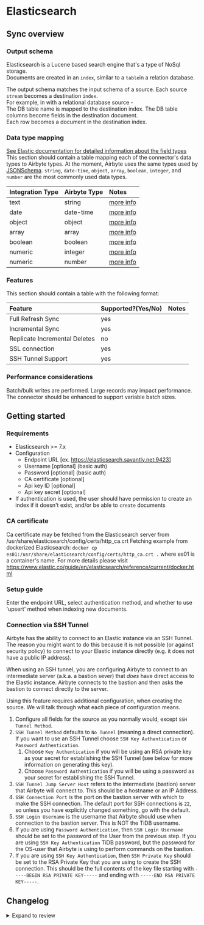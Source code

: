 # Elasticsearch

## Sync overview

### Output schema

Elasticsearch is a Lucene based search engine that's a type of NoSql storage.  
Documents are created in an `index`, similar to a `table`in a relation database.

The output schema matches the input schema of a source.
Each source `stream` becomes a destination `index`.  
For example, in with a relational database source -  
The DB table name is mapped to the destination index.
The DB table columns become fields in the destination document.  
Each row becomes a document in the destination index.

### Data type mapping

[See Elastic documentation for detailed information about the field types](https://www.elastic.co/guide/en/elasticsearch/reference/current/mapping-types.html)
This section should contain a table mapping each of the connector's data types to Airbyte types. At the moment, Airbyte uses the same types used by [JSONSchema](https://json-schema.org/understanding-json-schema/reference/index.html). `string`, `date-time`, `object`, `array`, `boolean`, `integer`, and `number` are the most commonly used data types.

| Integration Type | Airbyte Type | Notes                                                                                     |
| :--------------- | :----------- | :---------------------------------------------------------------------------------------- |
| text             | string       | [more info](https://www.elastic.co/guide/en/elasticsearch/reference/current/text.html)    |
| date             | date-time    | [more info](https://www.elastic.co/guide/en/elasticsearch/reference/current/date.html)    |
| object           | object       | [more info](https://www.elastic.co/guide/en/elasticsearch/reference/current/object.html)  |
| array            | array        | [more info](https://www.elastic.co/guide/en/elasticsearch/reference/current/array.html)   |
| boolean          | boolean      | [more info](https://www.elastic.co/guide/en/elasticsearch/reference/current/boolean.html) |
| numeric          | integer      | [more info](https://www.elastic.co/guide/en/elasticsearch/reference/current/number.html)  |
| numeric          | number       | [more info](https://www.elastic.co/guide/en/elasticsearch/reference/current/number.html)  |

### Features

This section should contain a table with the following format:

| Feature                       | Supported?(Yes/No) | Notes |
| :---------------------------- | :----------------- | :---- |
| Full Refresh Sync             | yes                |       |
| Incremental Sync              | yes                |       |
| Replicate Incremental Deletes | no                 |       |
| SSL connection                | yes                |       |
| SSH Tunnel Support            | yes                |       |

### Performance considerations

Batch/bulk writes are performed. Large records may impact performance.  
The connector should be enhanced to support variable batch sizes.

## Getting started

### Requirements

- Elasticsearch >= 7.x
- Configuration
  - Endpoint URL [ex. https://elasticsearch.savantly.net:9423]
  - Username [optional] (basic auth)
  - Password [optional] (basic auth)
  - CA certificate [optional]
  - Api key ID [optional]
  - Api key secret [optional]
- If authentication is used, the user should have permission to create an index if it doesn't exist, and/or be able to `create` documents

### CA certificate

Ca certificate may be fetched from the Elasticsearch server from /usr/share/elasticsearch/config/certs/http_ca.crt
Fetching example from dockerized Elasticsearch:
`docker cp es01:/usr/share/elasticsearch/config/certs/http_ca.crt .` where es01 is a container's name. For more details please visit https://www.elastic.co/guide/en/elasticsearch/reference/current/docker.html

### Setup guide

Enter the endpoint URL, select authentication method, and whether to use 'upsert' method when indexing new documents.

### Connection via SSH Tunnel

Airbyte has the ability to connect to an Elastic instance via an SSH Tunnel.
The reason you might want to do this because it is not possible \(or against security policy\) to connect to your Elastic instance directly \(e.g. it does not have a public IP address\).

When using an SSH tunnel, you are configuring Airbyte to connect to an intermediate server \(a.k.a. a bastion sever\) that _does_ have direct access to the Elastic instance.
Airbyte connects to the bastion and then asks the bastion to connect directly to the server.

Using this feature requires additional configuration, when creating the source. We will talk through what each piece of configuration means.

1. Configure all fields for the source as you normally would, except `SSH Tunnel Method`.
2. `SSH Tunnel Method` defaults to `No Tunnel` \(meaning a direct connection\). If you want to use an SSH Tunnel choose `SSH Key Authentication` or `Password Authentication`.
   1. Choose `Key Authentication` if you will be using an RSA private key as your secret for establishing the SSH Tunnel \(see below for more information on generating this key\).
   2. Choose `Password Authentication` if you will be using a password as your secret for establishing the SSH Tunnel.
3. `SSH Tunnel Jump Server Host` refers to the intermediate \(bastion\) server that Airbyte will connect to. This should be a hostname or an IP Address.
4. `SSH Connection Port` is the port on the bastion server with which to make the SSH connection. The default port for SSH connections is `22`, so unless you have explicitly changed something, go with the default.
5. `SSH Login Username` is the username that Airbyte should use when connection to the bastion server. This is NOT the TiDB username.
6. If you are using `Password Authentication`, then `SSH Login Username` should be set to the password of the User from the previous step. If you are using `SSH Key Authentication` TiDB password, but the password for the OS-user that Airbyte is using to perform commands on the bastion.
7. If you are using `SSH Key Authentication`, then `SSH Private Key` should be set to the RSA Private Key that you are using to create the SSH connection. This should be the full contents of the key file starting with `-----BEGIN RSA PRIVATE KEY-----` and ending with `-----END RSA PRIVATE KEY-----`.

## Changelog

<details>
  <summary>Expand to review</summary>

| Version | Date       | Pull Request                                             | Subject                               |
| :------ | :--------- | :------------------------------------------------------- | :------------------------------------ |
| 0.2.0 | 2025-05-14 | [58586](https://github.com/airbytehq/airbyte/pull/58586) | add path prefix |
| 0.1.6 | 2022-10-26 | [18341](https://github.com/airbytehq/airbyte/pull/18341) | enforce ssl connection on cloud |
| 0.1.5 | 2022-10-24 | [18177](https://github.com/airbytehq/airbyte/pull/18177) | add custom CA certificate processing |
| 0.1.4 | 2022-10-14 | [17805](https://github.com/airbytehq/airbyte/pull/17805) | add SSH Tunneling |
| 0.1.3 | 2022-05-30 | [14640](https://github.com/airbytehq/airbyte/pull/14640) | Include lifecycle management |
| 0.1.2 | 2022-04-19 | [11752](https://github.com/airbytehq/airbyte/pull/11752) | Reduce batch size to 32Mb |
| 0.1.1   | 2022-02-10 | [10256](https://github.com/airbytehq/airbyte/pull/1256)  | Add ExitOnOutOfMemoryError connectors |
| 0.1.0   | 2021-10-13 | [7005](https://github.com/airbytehq/airbyte/pull/7005)   | Initial release.                      |

</details>
